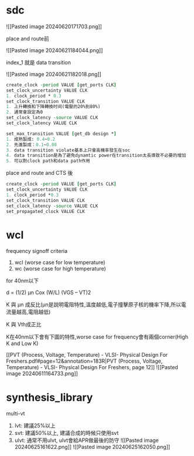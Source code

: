 # sdc

![[Pasted image 20240620171703.png]]

place and route前


![[Pasted image 20240621184044.png]]

index_1 就是 data transition

![[Pasted image 20240621182018.png]]
``` TCL
create_clock -period VALUE [get_ports CLK]
set_clock_uncertainty VALUE CLK
1. clock_period * 0.3
set_clock_transition VALUE CLK
1. 上升轉換和下降轉換时间(電壓的20%到80%)
2. 通常會設定為0
set_clock_latency -source VALUE CLK
set_clock_latency VALUE CLK

set_max_transition VALUE [get_db design *]
1. 成熟製成: 0.4~0.2
2. 先進製成：0.1~0.08
3. data transition violate基本上只會高機率發生在soc
4. data transition是為了避免dynamtic power在transition太長導致不必要的增加
5. 可以對clock path和data path作用
```

place and route and CTS 後
``` TCL
create_clock -period VALUE [get_ports CLK]
set_clock_uncertainty VALUE CLK
1. clock_period *0.3
set_clock_transition VALUE CLK 
set_clock_latency -source VALUE CLK
set_propagated_clock VALUE CLK
```

# wcl

frequency signoff criteria
1. wcl (worse case for low temperature)
2. wc (worse case for high temperature)


for 40nm以下

d = (1/2) μn Cox (W/L) (VGS – VT)2

K 與 μn 成反比(μn是説明電阻特性,溫度越低,電子撞擊原子核的機率下降,所以電流量越高,電阻越低)

K 與 Vth成正比

K在40nm以下會有下圖的特性,worse case for frequency會有兩個corner(High K and Low K)

[[PVT (Process, Voltage, Temperature) - VLSI- Physical Design For Freshers.pdf#page=12&annotation=183R|PVT (Process, Voltage, Temperature) - VLSI- Physical Design For Freshers, page 12]]
![[Pasted image 20240611164733.png]]
# synthesis_library
multi-vt
1. lvt: 建議25%以上
2. svt: 建議50%以上, 建議合成的時候只使用svt
3. ulvt: 通常不用ulvt, ulvt會給APR做最後的防守
![[Pasted image 20240625161622.png]]
![[Pasted image 20240625162050.png]]